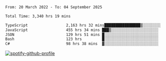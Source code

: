<!--START_SECTION:waka-->

```txt
From: 20 March 2022 - To: 04 September 2025

Total Time: 3,340 hrs 19 mins

TypeScript                 2,163 hrs 32 mins████████████████▒░░░░░░░░   64.77 %
JavaScript                 455 hrs 34 mins ███▒░░░░░░░░░░░░░░░░░░░░░   13.64 %
JSON                       129 hrs 51 mins █░░░░░░░░░░░░░░░░░░░░░░░░   03.89 %
Bash                       123 hrs         █░░░░░░░░░░░░░░░░░░░░░░░░   03.68 %
C#                         98 hrs 38 mins  ▓░░░░░░░░░░░░░░░░░░░░░░░░   02.95 %
```

<!--END_SECTION:waka-->
[![spotify-github-profile](https://spotify-github-profile.vercel.app/api/view?uid=c00zprrvy9xiloa9qnco3hmng&cover_image=true&theme=novatorem&show_offline=false&background_color=121212&bar_color=53b14f&bar_color_cover=false)](https://spotify-github-profile.vercel.app/api/view?uid=c00zprrvy9xiloa9qnco3hmng&redirect=true)



